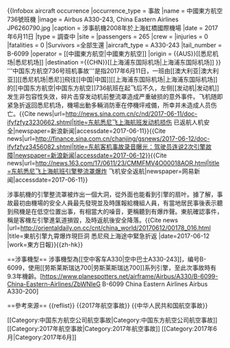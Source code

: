 {{Infobox aircraft occurrence
|occurrence_type = 事故
|name = 中國東方航空736號班機
|image = Airbus A330-243, China Eastern Airlines JP6260790.jpg
|caption = 涉事航機2008年於上海虹橋國際機場
|date = 2017年6月11日
|type = 調查中
|site = 
|passengers = 265
|crew = 
|injuries = 0
|fatalities = 0
|Survivors =全部生還
|aircraft_type = A330-243
|tail_number = B-6099
|operator = [[中國東方航空|中國東方航空]]
|origin = {{AUS}}[[悉尼机场|悉尼机场]]
|destination ={{CHN}}[[上海浦东国际机场|上海浦东国际机场]]
}}
'''中国东方航空736号班机事故'''是指2017年6月11日，一班由[[澳大利亚|澳大利亚]][[悉尼机场|悉尼]]飛往[[中国|中国]][[上海浦东国际机场|上海浦东国际机场]]的[[中国东方航空|中国东方航空]]736航班在起飞后不久，左侧[[发动机|发动机]]发生非包容性失效，碎片击穿发动机前整流罩造成严重破损的意外事件。飞机随即紧急折返回悉尼机场，機場出動多輛消防車在停機坪戒備，所幸并未造成人员伤亡。<ref name=":0">{{Cite news|url=http://news.sina.com.cn/c/nd/2017-06-11/doc-ifyfzfyz3230662.shtml|title=东航悉尼飞上海航班发动机损伤 已返航人机安全|newspaper=新浪新闻|accessdate=2017-06-11}}</ref><ref>{{Cite news|url=http://finance.sina.com.cn/chanjing/gsnews/2017-06-12/doc-ifyfzfyz3456082.shtml|title=东航客机事故录音曝光：驾驶员连说2次引擎故障|newspaper=新浪新闻|accessdate=2017-06-12}}</ref><ref name=":1">{{Cite news|url=http://news.163.com/17/0611/23/CMMFMV4O00018AOR.html|title=东航悉尼飞上海航班引擎整流罩爆炸 飞机安全返航|newspaper=网易新闻|accessdate=2017-06-11}}</ref>

涉事航機的引擎整流罩被炸出一個大洞，從外面也能看到引擎的扇叶。據了解，事故最初由機場的安全人員最先發現並及時匯報給機組人員，有當地居民事後表示聽到飛機是在低空位置出事，有相當大的噪音，更稱聽到有爆炸聲。東航確認事件，稱是客機左引擎進氣道損毀，及時返航後安全降落。<ref>{{Cite news |url=http://orientaldaily.on.cc/cnt/china_world/20170612/00178_016.html |title=東航引擎九霄爆炸現巨洞 悉尼飛上海途中緊急折返 |date=2017-06-12 |work=東方日報}}{{zh-hk}}</ref>

==涉事機型==
涉事機型為[[空中客车A330|空中巴士A330-243]]，编号B-6099，使用[[劳斯莱斯瑞达700|劳斯莱斯瑞达700]]系列引擎，至此次事故時有9.3年機齡。<ref>[https://www.planespotters.net/airframe/Airbus/A330/B-6099-China-Eastern-Airlines/ZbWNIeG B-6099 China Eastern Airlines Airbus A330-200]</ref><ref name=":0" />

==參考來源==
{{reflist}}
{{2017年航空事故}}
{{中华人民共和国航空事故}}

[[Category:中国东方航空公司航空事故|Category:中国东方航空公司航空事故]]
[[Category:2017年航空事故|Category:2017年航空事故]]
[[Category:2017年6月|Category:2017年6月]]